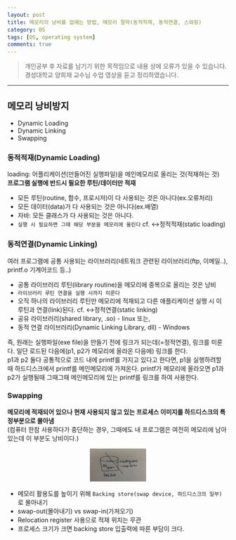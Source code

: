 ```yaml
---
layout: post
title: 메모리의 낭비를 없애는 방법, 메모리 절약(동적적재, 동적연결, 스와핑)
category: OS
tags: [OS, operating system]
comments: true
---
```


> 개인공부 후 자료를 남기기 위한 목적임으로 내용 상에 오류가 있을 수 있습니다.    
경성대학교 양희재 교수님 수업 영상을 듣고 정리하였습니다.     

<hr>

## 메모리 낭비방지

- Dynamic Loading
- Dynamic Linking
- Swapping


### 동적적재(Dynamic Loading)

loading: 어플리케이션(만들어진 실행파일)을 메인메모리로 올리는 것(적재하는 것)<br>
**프로그램 실행에 반드시 필요한 루틴/데이터만 적재**

- 모든 루틴(routine, 함수, 프로시저)이 다 사용되는 것은 아니다(ex.오류처리)
- 모든 데이터(data)가 다 사용되는 것은 아니다(ex.배열)
- 자바: 모든 클래스가 다 사용되는 것은 아니다.
- `실행 시 필요하면 그때 해당 부분을 메모리에 올린다` cf. <->정적적재(static loading)


### 동적연결(Dynamic Linking)

여러 프로그램에 공통 사용되는 라이브러리(네트워크 관련된 라이브러리(ftp, 이메일..), printf.o 기계어코드 등..)

- 공통 라이브러리 루틴(library routine)을 메모리에 중복으로 올리는 것은 낭비
- `라이브러리 루틴 연결을 실행 시까지 미룬다`
- 오직 하나의 라이브러리 루틴만 메모리에 적재되고 다른 애플리케이션 실행 시 이 루틴과 연결(link)된다. cf. <->정적연결(static linking)
- 공유 라이브러리(shared library, .so) - linux 또는,
- 동적 연결 라이브러리(Dynamic Linking Library, dll) - Windows

즉, 원래는 실행파일(exe file)을 만들기 전에 링크가 되는데(=정적연결), 링크를 미룬다. 일단 로드된 다음에(p1, p2가 메모리에 올라온 다음에) 링크를 한다.<br>
p1과 p2 둘다 공통적으로 코드 내에 printf를 가지고 있다고 한다면, p1을 실행하려할 때 하드디스크에서 printf를 메인메모리에 가져온다.
printf가 메모리에 올라오면 p1과 p2가 실행될때 그때그때 메인메모리에 있는 printf를 링크를 하여 사용한다.


### Swapping

**메모리에 적재되어 있으나 현재 사용되지 않고 있는 프로세스 이미지를 하드디스크의 특정부분으로 몰아냄**<br>
(컴퓨터 한참 사용하다가 중단하는 경우, 그때에도 내 프로그램은 여전히 메모리에 남아있는데 이 부분도 낭비이다.)

<center>
<figure>
<img src="/assets/post-img/OS/38.jpeg" alt="" width="30%">
</figure>
</center>

- 메모리 활용도를 높이기 위해 `Backing store(swap device, 하드디스크의 일부)` 로 몰아내기
- swap-out(몰아내기) vs swap-in(가져오기)
- Relocation register 사용으로 적재 위치는 무관
- 프로세스 크기가 크면 backing store 입출력에 따른 부담이 크다.
